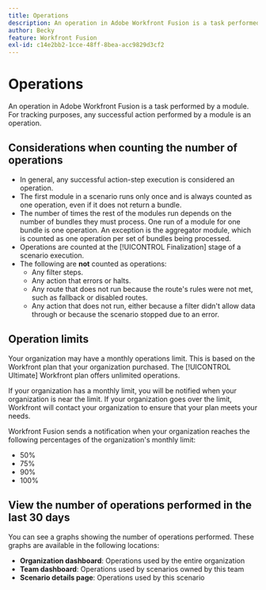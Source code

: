 ```yaml
---
title: Operations
description: An operation in Adobe Workfront Fusion is a task performed by a module. For tracking purposes, any successful action performed by a module is an operation.
author: Becky
feature: Workfront Fusion
exl-id: c14e2bb2-1cce-48ff-8bea-acc9829d3cf2
---
```

# Operations

An operation in Adobe Workfront Fusion is a task performed by a module. For tracking purposes, any successful action performed by a module is an operation.

## Considerations when counting the number of operations

* In general, any successful action-step execution is considered an operation.
* The first module in a scenario runs only once and is always counted as one operation, even if it does not return a bundle. 
* The number of times the rest of the modules run depends on the number of bundles they must process.  One run of a module for one bundle is one operation. An exception is the aggregator module, which is counted as one operation per set of bundles being processed.
* Operations are counted at the [!UICONTROL Finalization] stage of a scenario execution.
* The following are **not** counted as operations:
  * Any filter steps.
  * Any action that errors or halts.
  * Any route that does not run because the route's rules were not met, such as fallback or disabled routes.
  * Any action that does not run, either because a filter didn't allow data through or because the scenario stopped due to an error.

## Operation limits

Your organization may have a monthly operations limit. This is based on the Workfront plan that your organization purchased. The [!UICONTROL Ultimate] Workfront plan offers unlimited operations.

If your organization has a monthly limit, you will be notified when your organization is near the limit. If your organization goes over the limit, Workfront will contact your organization to ensure that your plan meets your needs.

Workfront Fusion sends a notification when your organization reaches the following percentages of the organization's monthly limit:

* 50%
* 75%
* 90%
* 100%

## View the number of operations performed in the last 30 days

You can see a graphs showing the number of operations performed. These graphs are available in the following locations:

* **Organization dashboard**: Operations used by the entire organization
* **Team dashboard**: Operations used by scenarios owned by this team
* **Scenario details page**: Operations used by this scenario
